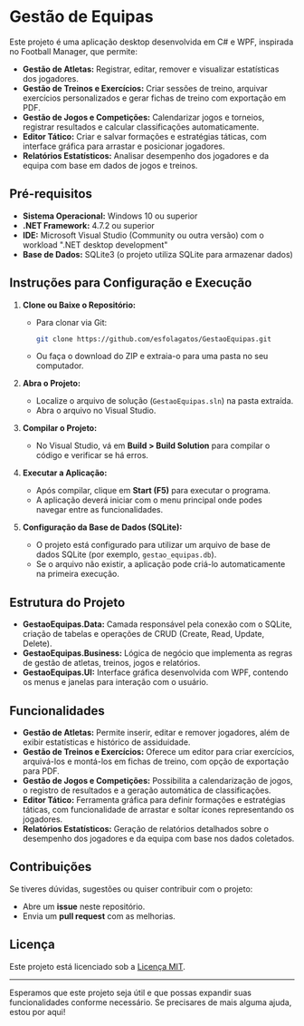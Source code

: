 # Gestão de Equipas

Este projeto é uma aplicação desktop desenvolvida em C# e WPF, inspirada no Football Manager, que permite:

- **Gestão de Atletas:** Registrar, editar, remover e visualizar estatísticas dos jogadores.
- **Gestão de Treinos e Exercícios:** Criar sessões de treino, arquivar exercícios personalizados e gerar fichas de treino com exportação em PDF.
- **Gestão de Jogos e Competições:** Calendarizar jogos e torneios, registrar resultados e calcular classificações automaticamente.
- **Editor Tático:** Criar e salvar formações e estratégias táticas, com interface gráfica para arrastar e posicionar jogadores.
- **Relatórios Estatísticos:** Analisar desempenho dos jogadores e da equipa com base em dados de jogos e treinos.

## Pré-requisitos

- **Sistema Operacional:** Windows 10 ou superior
- **.NET Framework:** 4.7.2 ou superior
- **IDE:** Microsoft Visual Studio (Community ou outra versão) com o workload ".NET desktop development"
- **Base de Dados:** SQLite3 (o projeto utiliza SQLite para armazenar dados)

## Instruções para Configuração e Execução

1. **Clone ou Baixe o Repositório:**
   - Para clonar via Git:
     ```bash
     git clone https://github.com/esfolagatos/GestaoEquipas.git
     ```
   - Ou faça o download do ZIP e extraia-o para uma pasta no seu computador.

2. **Abra o Projeto:**
   - Localize o arquivo de solução (`GestaoEquipas.sln`) na pasta extraída.
   - Abra o arquivo no Visual Studio.

3. **Compilar o Projeto:**
   - No Visual Studio, vá em **Build > Build Solution** para compilar o código e verificar se há erros.

4. **Executar a Aplicação:**
   - Após compilar, clique em **Start (F5)** para executar o programa.
   - A aplicação deverá iniciar com o menu principal onde podes navegar entre as funcionalidades.

5. **Configuração da Base de Dados (SQLite):**
   - O projeto está configurado para utilizar um arquivo de base de dados SQLite (por exemplo, `gestao_equipas.db`).
   - Se o arquivo não existir, a aplicação pode criá-lo automaticamente na primeira execução.

## Estrutura do Projeto

- **GestaoEquipas.Data:** Camada responsável pela conexão com o SQLite, criação de tabelas e operações de CRUD (Create, Read, Update, Delete).
- **GestaoEquipas.Business:** Lógica de negócio que implementa as regras de gestão de atletas, treinos, jogos e relatórios.
- **GestaoEquipas.UI:** Interface gráfica desenvolvida com WPF, contendo os menus e janelas para interação com o usuário.

## Funcionalidades

- **Gestão de Atletas:** Permite inserir, editar e remover jogadores, além de exibir estatísticas e histórico de assiduidade.
- **Gestão de Treinos e Exercícios:** Oferece um editor para criar exercícios, arquivá-los e montá-los em fichas de treino, com opção de exportação para PDF.
- **Gestão de Jogos e Competições:** Possibilita a calendarização de jogos, o registro de resultados e a geração automática de classificações.
- **Editor Tático:** Ferramenta gráfica para definir formações e estratégias táticas, com funcionalidade de arrastar e soltar ícones representando os jogadores.
- **Relatórios Estatísticos:** Geração de relatórios detalhados sobre o desempenho dos jogadores e da equipa com base nos dados coletados.

## Contribuições

Se tiveres dúvidas, sugestões ou quiser contribuir com o projeto:
- Abre um **issue** neste repositório.
- Envia um **pull request** com as melhorias.

## Licença

Este projeto está licenciado sob a [Licença MIT](LICENSE).

---

Esperamos que este projeto seja útil e que possas expandir suas funcionalidades conforme necessário. Se precisares de mais alguma ajuda, estou por aqui!
